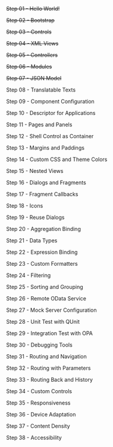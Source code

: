 ~~Step 01 - Hello World!~~

~~Step 02 - Bootstrap~~

~~Step 03 - Controls~~

~~Step 04 - XML Views~~

~~Step 05 - Controllers~~

~~Step 06 - Modules~~

~~Step 07 - JSON Model~~

Step 08 - Translatable Texts

Step 09 - Component Configuration

Step 10 - Descriptor for Applications

Step 11 - Pages and Panels

Step 12 - Shell Control as Container

Step 13 - Margins and Paddings

Step 14 - Custom CSS and Theme Colors

Step 15 - Nested Views

Step 16 - Dialogs and Fragments

Step 17 - Fragment Callbacks

Step 18 - Icons

Step 19 - Reuse Dialogs

Step 20 - Aggregation Binding

Step 21 - Data Types

Step 22 - Expression Binding

Step 23 - Custom Formatters

Step 24 - Filtering

Step 25 - Sorting and Grouping

Step 26 - Remote OData Service

Step 27 - Mock Server Configuration

Step 28 - Unit Test with QUnit

Step 29 - Integration Test with OPA

Step 30 - Debugging Tools

Step 31 - Routing and Navigation

Step 32 - Routing with Parameters

Step 33 - Routing Back and History

Step 34 - Custom Controls

Step 35 - Responsiveness

Step 36 - Device Adaptation

Step 37 - Content Density

Step 38 - Accessibility

